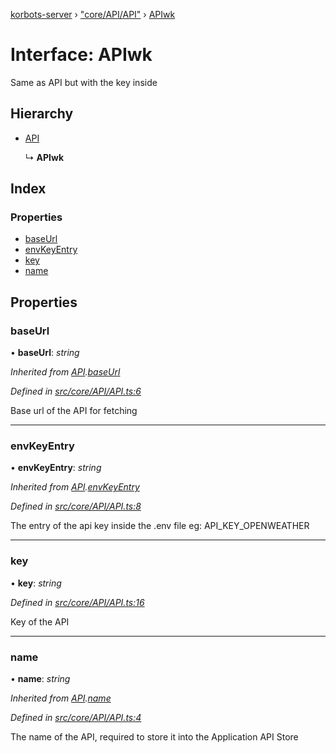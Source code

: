 [korbots-server](../README.md) › ["core/API/API"](../modules/_core_api_api_.md) › [APIwk](_core_api_api_.apiwk.md)

# Interface: APIwk

Same as API but with the key inside

## Hierarchy

* [API](_core_api_api_.api.md)

  ↳ **APIwk**

## Index

### Properties

* [baseUrl](_core_api_api_.apiwk.md#baseurl)
* [envKeyEntry](_core_api_api_.apiwk.md#envkeyentry)
* [key](_core_api_api_.apiwk.md#key)
* [name](_core_api_api_.apiwk.md#name)

## Properties

###  baseUrl

• **baseUrl**: *string*

*Inherited from [API](_core_api_api_.api.md).[baseUrl](_core_api_api_.api.md#baseurl)*

*Defined in [src/core/API/API.ts:6](https://github.com/Xisabla/Korbots/blob/7fbbf5f/server/src/core/API/API.ts#L6)*

Base url of the API for fetching

___

###  envKeyEntry

• **envKeyEntry**: *string*

*Inherited from [API](_core_api_api_.api.md).[envKeyEntry](_core_api_api_.api.md#envkeyentry)*

*Defined in [src/core/API/API.ts:8](https://github.com/Xisabla/Korbots/blob/7fbbf5f/server/src/core/API/API.ts#L8)*

The entry of the api key inside the .env file eg: API_KEY_OPENWEATHER

___

###  key

• **key**: *string*

*Defined in [src/core/API/API.ts:16](https://github.com/Xisabla/Korbots/blob/7fbbf5f/server/src/core/API/API.ts#L16)*

Key of the API

___

###  name

• **name**: *string*

*Inherited from [API](_core_api_api_.api.md).[name](_core_api_api_.api.md#name)*

*Defined in [src/core/API/API.ts:4](https://github.com/Xisabla/Korbots/blob/7fbbf5f/server/src/core/API/API.ts#L4)*

The name of the API, required to store it into the Application API Store
